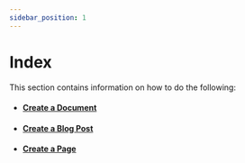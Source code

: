 ```yaml
---
sidebar_position: 1
---
```


# Index

This section contains information on how to do the following:

- #### [Create a Document](/creating-documentation/create-a-document)

- #### [Create a Blog Post](/creating-documentation/create-a-blog-post)

- #### [Create a Page](/creating-documentation/markdown-features)
